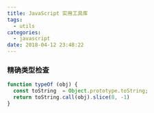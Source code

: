 ```yaml
---
title: JavaScript 实用工具库
tags:
  - utils
categories:
  - javascript
date: 2018-04-12 23:48:22
---
```


### 精确类型检查
```javascript
function typeOf (obj) {
  const toString  = Object.prototype.toString;
  return toString.call(obj).slice(8, -1)
}
```
